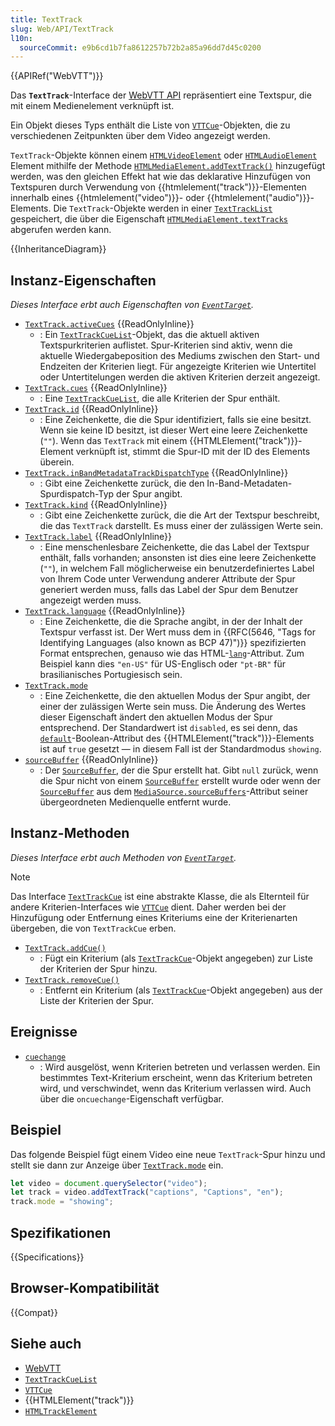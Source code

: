 ```yaml
---
title: TextTrack
slug: Web/API/TextTrack
l10n:
  sourceCommit: e9b6cd1b7fa8612257b72b2a85a96dd7d45c0200
---
```


{{APIRef("WebVTT")}}

Das **`TextTrack`**-Interface der [WebVTT API](/de/docs/Web/API/WebVTT_API) repräsentiert eine Textspur, die mit einem Medienelement verknüpft ist.

Ein Objekt dieses Typs enthält die Liste von [`VTTCue`](/de/docs/Web/API/VTTCue)-Objekten, die zu verschiedenen Zeitpunkten über dem Video angezeigt werden.

`TextTrack`-Objekte können einem [`HTMLVideoElement`](/de/docs/Web/API/HTMLVideoElement) oder [`HTMLAudioElement`](/de/docs/Web/API/HTMLAudioElement) Element mithilfe der Methode [`HTMLMediaElement.addTextTrack()`](/de/docs/Web/API/HTMLMediaElement/addTextTrack) hinzugefügt werden, was den gleichen Effekt hat wie das deklarative Hinzufügen von Textspuren durch Verwendung von {{htmlelement("track")}}-Elementen innerhalb eines {{htmlelement("video")}}- oder {{htmlelement("audio")}}-Elements. Die `TextTrack`-Objekte werden in einer [`TextTrackList`](/de/docs/Web/API/TextTrackList) gespeichert, die über die Eigenschaft [`HTMLMediaElement.textTracks`](/de/docs/Web/API/HTMLMediaElement/textTracks) abgerufen werden kann.

{{InheritanceDiagram}}

## Instanz-Eigenschaften

_Dieses Interface erbt auch Eigenschaften von [`EventTarget`](/de/docs/Web/API/EventTarget)._

- [`TextTrack.activeCues`](/de/docs/Web/API/TextTrack/activeCues) {{ReadOnlyInline}}
  - : Ein [`TextTrackCueList`](/de/docs/Web/API/TextTrackCueList)-Objekt, das die aktuell aktiven Textspurkriterien auflistet. Spur-Kriterien sind aktiv, wenn die aktuelle Wiedergabeposition des Mediums zwischen den Start- und Endzeiten der Kriterien liegt. Für angezeigte Kriterien wie Untertitel oder Untertitelungen werden die aktiven Kriterien derzeit angezeigt.
- [`TextTrack.cues`](/de/docs/Web/API/TextTrack/cues) {{ReadOnlyInline}}
  - : Eine [`TextTrackCueList`](/de/docs/Web/API/TextTrackCueList), die alle Kriterien der Spur enthält.
- [`TextTrack.id`](/de/docs/Web/API/TextTrack/id) {{ReadOnlyInline}}
  - : Eine Zeichenkette, die die Spur identifiziert, falls sie eine besitzt. Wenn sie keine ID besitzt, ist dieser Wert eine leere Zeichenkette (`""`). Wenn das `TextTrack` mit einem {{HTMLElement("track")}}-Element verknüpft ist, stimmt die Spur-ID mit der ID des Elements überein.
- [`TextTrack.inBandMetadataTrackDispatchType`](/de/docs/Web/API/TextTrack/inBandMetadataTrackDispatchType) {{ReadOnlyInline}}
  - : Gibt eine Zeichenkette zurück, die den In-Band-Metadaten-Spurdispatch-Typ der Spur angibt.
- [`TextTrack.kind`](/de/docs/Web/API/TextTrack/kind) {{ReadOnlyInline}}
  - : Gibt eine Zeichenkette zurück, die die Art der Textspur beschreibt, die das `TextTrack` darstellt. Es muss einer der zulässigen Werte sein.
- [`TextTrack.label`](/de/docs/Web/API/TextTrack/label) {{ReadOnlyInline}}
  - : Eine menschenlesbare Zeichenkette, die das Label der Textspur enthält, falls vorhanden; ansonsten ist dies eine leere Zeichenkette (`""`), in welchem Fall möglicherweise ein benutzerdefiniertes Label von Ihrem Code unter Verwendung anderer Attribute der Spur generiert werden muss, falls das Label der Spur dem Benutzer angezeigt werden muss.
- [`TextTrack.language`](/de/docs/Web/API/TextTrack/language) {{ReadOnlyInline}}
  - : Eine Zeichenkette, die die Sprache angibt, in der der Inhalt der Textspur verfasst ist. Der Wert muss dem in {{RFC(5646, "Tags for Identifying Languages (also known as BCP 47)")}} spezifizierten Format entsprechen, genauso wie das HTML-[`lang`](/de/docs/Web/HTML/Reference/Global_attributes/lang)-Attribut. Zum Beispiel kann dies `"en-US"` für US-Englisch oder `"pt-BR"` für brasilianisches Portugiesisch sein.
- [`TextTrack.mode`](/de/docs/Web/API/TextTrack/mode)
  - : Eine Zeichenkette, die den aktuellen Modus der Spur angibt, der einer der zulässigen Werte sein muss. Die Änderung des Wertes dieser Eigenschaft ändert den aktuellen Modus der Spur entsprechend. Der Standardwert ist `disabled`, es sei denn, das [`default`](/de/docs/Web/HTML/Reference/Elements/track#default)-Boolean-Attribut des {{HTMLElement("track")}}-Elements ist auf `true` gesetzt — in diesem Fall ist der Standardmodus `showing`.
- [`sourceBuffer`](/de/docs/Web/API/TextTrack/sourceBuffer) {{ReadOnlyInline}}
  - : Der [`SourceBuffer`](/de/docs/Web/API/SourceBuffer), der die Spur erstellt hat. Gibt `null` zurück, wenn die Spur nicht von einem [`SourceBuffer`](/de/docs/Web/API/SourceBuffer) erstellt wurde oder wenn der [`SourceBuffer`](/de/docs/Web/API/SourceBuffer) aus dem [`MediaSource.sourceBuffers`](/de/docs/Web/API/MediaSource/sourceBuffers)-Attribut seiner übergeordneten Medienquelle entfernt wurde.

## Instanz-Methoden

_Dieses Interface erbt auch Methoden von [`EventTarget`](/de/docs/Web/API/EventTarget)._

> [!NOTE]
> Das Interface [`TextTrackCue`](/de/docs/Web/API/TextTrackCue) ist eine abstrakte Klasse, die als Elternteil für andere Kriterien-Interfaces wie [`VTTCue`](/de/docs/Web/API/VTTCue) dient. Daher werden bei der Hinzufügung oder Entfernung eines Kriteriums eine der Kriterienarten übergeben, die von `TextTrackCue` erben.

- [`TextTrack.addCue()`](/de/docs/Web/API/TextTrack/addCue)
  - : Fügt ein Kriterium (als [`TextTrackCue`](/de/docs/Web/API/TextTrackCue)-Objekt angegeben) zur Liste der Kriterien der Spur hinzu.
- [`TextTrack.removeCue()`](/de/docs/Web/API/TextTrack/removeCue)
  - : Entfernt ein Kriterium (als [`TextTrackCue`](/de/docs/Web/API/TextTrackCue)-Objekt angegeben) aus der Liste der Kriterien der Spur.

## Ereignisse

- [`cuechange`](/de/docs/Web/API/TextTrack/cuechange_event)
  - : Wird ausgelöst, wenn Kriterien betreten und verlassen werden. Ein bestimmtes Text-Kriterium erscheint, wenn das Kriterium betreten wird, und verschwindet, wenn das Kriterium verlassen wird. Auch über die `oncuechange`-Eigenschaft verfügbar.

## Beispiel

Das folgende Beispiel fügt einem Video eine neue `TextTrack`-Spur hinzu und stellt sie dann zur Anzeige über [`TextTrack.mode`](/de/docs/Web/API/TextTrack/mode) ein.

```js
let video = document.querySelector("video");
let track = video.addTextTrack("captions", "Captions", "en");
track.mode = "showing";
```

## Spezifikationen

{{Specifications}}

## Browser-Kompatibilität

{{Compat}}

## Siehe auch

- [WebVTT](/de/docs/Web/API/WebVTT_API)
- [`TextTrackCueList`](/de/docs/Web/API/TextTrackCueList)
- [`VTTCue`](/de/docs/Web/API/VTTCue)
- {{HTMLElement("track")}}
- [`HTMLTrackElement`](/de/docs/Web/API/HTMLTrackElement)
